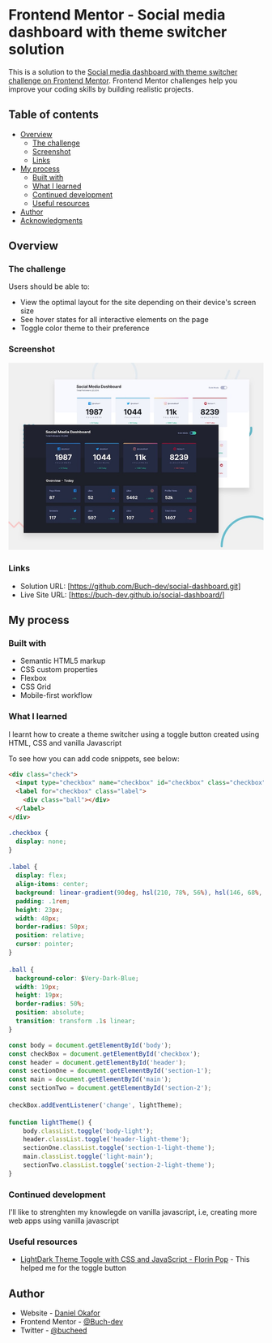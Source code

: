 # Frontend Mentor - Social media dashboard with theme switcher solution

This is a solution to the [Social media dashboard with theme switcher challenge on Frontend Mentor](https://www.frontendmentor.io/challenges/social-media-dashboard-with-theme-switcher-6oY8ozp_H). Frontend Mentor challenges help you improve your coding skills by building realistic projects. 

## Table of contents

- [Overview](#overview)
  - [The challenge](#the-challenge)
  - [Screenshot](#screenshot)
  - [Links](#links)
- [My process](#my-process)
  - [Built with](#built-with)
  - [What I learned](#what-i-learned)
  - [Continued development](#continued-development)
  - [Useful resources](#useful-resources)
- [Author](#author)
- [Acknowledgments](#acknowledgments)

## Overview

### The challenge

Users should be able to:

- View the optimal layout for the site depending on their device's screen size
- See hover states for all interactive elements on the page
- Toggle color theme to their preference

### Screenshot

![](./design/desktop-preview.jpg)

### Links

- Solution URL: [https://github.com/Buch-dev/social-dashboard.git]
- Live Site URL: [https://buch-dev.github.io/social-dashboard/]

## My process

### Built with

- Semantic HTML5 markup
- CSS custom properties
- Flexbox
- CSS Grid
- Mobile-first workflow

### What I learned

I learnt how to create a theme switcher using a toggle button created using HTML, CSS and vanilla Javascript

To see how you can add code snippets, see below:

```html
<div class="check">
  <input type="checkbox" name="checkbox" id="checkbox" class="checkbox">
  <label for="checkbox" class="label">
    <div class="ball"></div>
  </label>
</div>
```
```css
.checkbox {
  display: none;
}

.label {
  display: flex;
  align-items: center;
  background: linear-gradient(90deg, hsl(210, 78%, 56%), hsl(146, 68%, 55%));
  padding: .1rem;
  height: 23px;
  width: 48px;
  border-radius: 50px;
  position: relative;
  cursor: pointer;
}

.ball {
  background-color: $Very-Dark-Blue;
  width: 19px;
  height: 19px;
  border-radius: 50%;
  position: absolute;
  transition: transform .1s linear;
}
```
```js
const body = document.getElementById('body');
const checkBox = document.getElementById('checkbox');
const header = document.getElementById('header');
const sectionOne = document.getElementById('section-1');
const main = document.getElementById('main');
const sectionTwo = document.getElementById('section-2');

checkBox.addEventListener('change', lightTheme);

function lightTheme() {
    body.classList.toggle('body-light');
    header.classList.toggle('header-light-theme');
    sectionOne.classList.toggle('section-1-light-theme');
    main.classList.toggle('light-main');
    sectionTwo.classList.toggle('section-2-light-theme');
}
```

### Continued development

I'll like to strenghten my knowlegde on vanilla javascript, i.e, creating more web apps using vanilla javascript

### Useful resources

- [LightDark Theme Toggle with CSS and JavaScript - Florin Pop]() - This helped me for the toggle button

## Author

- Website - [Daniel Okafor](https://buch-dev.GitHub.io/Daniel-Okafor/)
- Frontend Mentor - [@Buch-dev](https://www.frontendmentor.io/profile/Buch-dev)
- Twitter - [@bucheed](https://www.twitter.com/bucheed)

